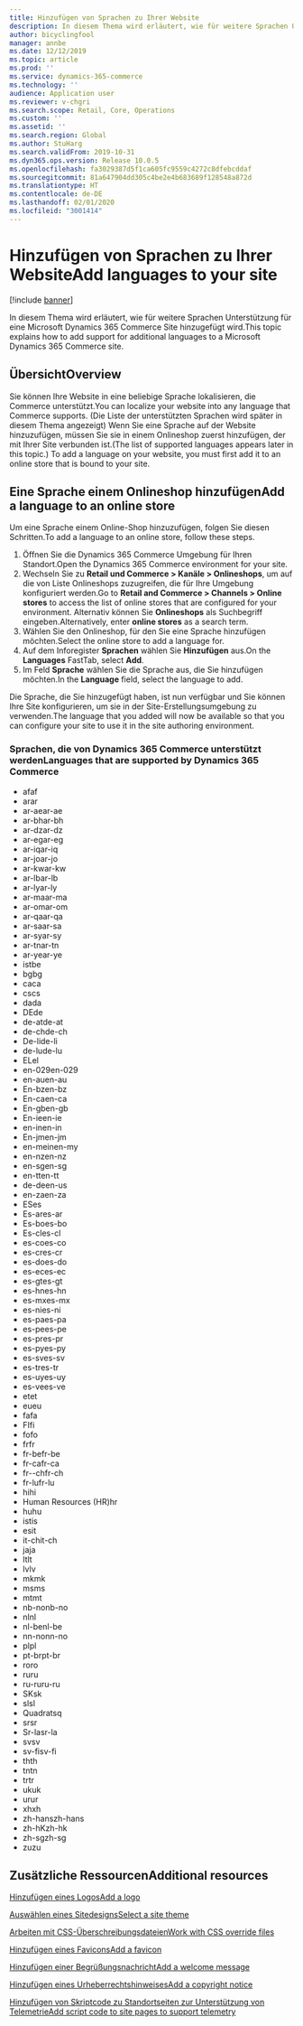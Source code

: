 ```yaml
---
title: Hinzufügen von Sprachen zu Ihrer Website
description: In diesem Thema wird erläutert, wie für weitere Sprachen Unterstützung für eine Microsoft Dynamics 365 Commerce Site hinzugefügt wird.
author: bicyclingfool
manager: annbe
ms.date: 12/12/2019
ms.topic: article
ms.prod: ''
ms.service: dynamics-365-commerce
ms.technology: ''
audience: Application user
ms.reviewer: v-chgri
ms.search.scope: Retail, Core, Operations
ms.custom: ''
ms.assetid: ''
ms.search.region: Global
ms.author: StuHarg
ms.search.validFrom: 2019-10-31
ms.dyn365.ops.version: Release 10.0.5
ms.openlocfilehash: fa3029387d5f1ca605fc9559c4272c8dfebcddaf
ms.sourcegitcommit: 81a647904dd305c4be2e4b683689f128548a872d
ms.translationtype: HT
ms.contentlocale: de-DE
ms.lasthandoff: 02/01/2020
ms.locfileid: "3001414"
---
```

# <a name="add-languages-to-your-site"></a><span data-ttu-id="bf656-103">Hinzufügen von Sprachen zu Ihrer Website</span><span class="sxs-lookup"><span data-stu-id="bf656-103">Add languages to your site</span></span>


[!include [banner](includes/banner.md)]

<span data-ttu-id="bf656-104">In diesem Thema wird erläutert, wie für weitere Sprachen Unterstützung für eine Microsoft Dynamics 365 Commerce Site hinzugefügt wird.</span><span class="sxs-lookup"><span data-stu-id="bf656-104">This topic explains how to add support for additional languages to a Microsoft Dynamics 365 Commerce site.</span></span>

## <a name="overview"></a><span data-ttu-id="bf656-105">Übersicht</span><span class="sxs-lookup"><span data-stu-id="bf656-105">Overview</span></span>

<span data-ttu-id="bf656-106">Sie können Ihre Website in eine beliebige Sprache lokalisieren, die Commerce unterstützt.</span><span class="sxs-lookup"><span data-stu-id="bf656-106">You can localize your website into any language that Commerce supports.</span></span> <span data-ttu-id="bf656-107">(Die Liste der unterstützten Sprachen wird später in diesem Thema angezeigt) Wenn Sie eine Sprache auf der Website hinzuzufügen, müssen Sie sie in einem Onlineshop zuerst hinzufügen, der mit Ihrer Site verbunden ist.</span><span class="sxs-lookup"><span data-stu-id="bf656-107">(The list of supported languages appears later in this topic.) To add a language on your website, you must first add it to an online store that is bound to your site.</span></span>

## <a name="add-a-language-to-an-online-store"></a><span data-ttu-id="bf656-108">Eine Sprache einem Onlineshop hinzufügen</span><span class="sxs-lookup"><span data-stu-id="bf656-108">Add a language to an online store</span></span>

<span data-ttu-id="bf656-109">Um eine Sprache einem Online-Shop hinzuzufügen, folgen Sie diesen Schritten.</span><span class="sxs-lookup"><span data-stu-id="bf656-109">To add a language to an online store, follow these steps.</span></span>

1. <span data-ttu-id="bf656-110">Öffnen Sie die Dynamics 365 Commerce Umgebung für Ihren Standort.</span><span class="sxs-lookup"><span data-stu-id="bf656-110">Open the Dynamics 365 Commerce environment for your site.</span></span>
1. <span data-ttu-id="bf656-111">Wechseln Sie zu **Retail und Commerce \> Kanäle \> Onlineshops**, um auf die von Liste Onlineshops zuzugreifen, die für Ihre Umgebung konfiguriert werden.</span><span class="sxs-lookup"><span data-stu-id="bf656-111">Go to **Retail and Commerce \> Channels \> Online stores** to access the list of online stores that are configured for your environment.</span></span> <span data-ttu-id="bf656-112">Alternativ können Sie **Onlineshops** als Suchbegriff eingeben.</span><span class="sxs-lookup"><span data-stu-id="bf656-112">Alternatively, enter **online stores** as a search term.</span></span>
1. <span data-ttu-id="bf656-113">Wählen Sie den Onlineshop, für den Sie eine Sprache  hinzufügen möchten.</span><span class="sxs-lookup"><span data-stu-id="bf656-113">Select the online store to add a language for.</span></span>
1. <span data-ttu-id="bf656-114">Auf dem Inforegister **Sprachen** wählen Sie **Hinzufügen** aus.</span><span class="sxs-lookup"><span data-stu-id="bf656-114">On the **Languages** FastTab, select **Add**.</span></span>
1. <span data-ttu-id="bf656-115">Im Feld **Sprache** wählen Sie die Sprache aus, die Sie hinzufügen möchten.</span><span class="sxs-lookup"><span data-stu-id="bf656-115">In the **Language** field, select the language to add.</span></span>

<span data-ttu-id="bf656-116">Die Sprache, die Sie hinzugefügt haben, ist nun verfügbar und Sie können Ihre Site konfigurieren, um sie in der Site-Erstellungsumgebung zu verwenden.</span><span class="sxs-lookup"><span data-stu-id="bf656-116">The language that you added will now be available so that you can configure your site to use it in the site authoring environment.</span></span>

### <a name="languages-that-are-supported-by-dynamics-365-commerce"></a><span data-ttu-id="bf656-117">Sprachen, die von Dynamics 365 Commerce unterstützt werden</span><span class="sxs-lookup"><span data-stu-id="bf656-117">Languages that are supported by Dynamics 365 Commerce</span></span>

- <span data-ttu-id="bf656-118">af</span><span class="sxs-lookup"><span data-stu-id="bf656-118">af</span></span>
- <span data-ttu-id="bf656-119">ar</span><span class="sxs-lookup"><span data-stu-id="bf656-119">ar</span></span>
- <span data-ttu-id="bf656-120">ar-ae</span><span class="sxs-lookup"><span data-stu-id="bf656-120">ar-ae</span></span>
- <span data-ttu-id="bf656-121">ar-bh</span><span class="sxs-lookup"><span data-stu-id="bf656-121">ar-bh</span></span>
- <span data-ttu-id="bf656-122">ar-dz</span><span class="sxs-lookup"><span data-stu-id="bf656-122">ar-dz</span></span>
- <span data-ttu-id="bf656-123">ar-eg</span><span class="sxs-lookup"><span data-stu-id="bf656-123">ar-eg</span></span>
- <span data-ttu-id="bf656-124">ar-iq</span><span class="sxs-lookup"><span data-stu-id="bf656-124">ar-iq</span></span>
- <span data-ttu-id="bf656-125">ar-jo</span><span class="sxs-lookup"><span data-stu-id="bf656-125">ar-jo</span></span>
- <span data-ttu-id="bf656-126">ar-kw</span><span class="sxs-lookup"><span data-stu-id="bf656-126">ar-kw</span></span>
- <span data-ttu-id="bf656-127">ar-lb</span><span class="sxs-lookup"><span data-stu-id="bf656-127">ar-lb</span></span>
- <span data-ttu-id="bf656-128">ar-ly</span><span class="sxs-lookup"><span data-stu-id="bf656-128">ar-ly</span></span>
- <span data-ttu-id="bf656-129">ar-ma</span><span class="sxs-lookup"><span data-stu-id="bf656-129">ar-ma</span></span>
- <span data-ttu-id="bf656-130">ar-om</span><span class="sxs-lookup"><span data-stu-id="bf656-130">ar-om</span></span>
- <span data-ttu-id="bf656-131">ar-qa</span><span class="sxs-lookup"><span data-stu-id="bf656-131">ar-qa</span></span>
- <span data-ttu-id="bf656-132">ar-sa</span><span class="sxs-lookup"><span data-stu-id="bf656-132">ar-sa</span></span>
- <span data-ttu-id="bf656-133">ar-sy</span><span class="sxs-lookup"><span data-stu-id="bf656-133">ar-sy</span></span>
- <span data-ttu-id="bf656-134">ar-tn</span><span class="sxs-lookup"><span data-stu-id="bf656-134">ar-tn</span></span>
- <span data-ttu-id="bf656-135">ar-ye</span><span class="sxs-lookup"><span data-stu-id="bf656-135">ar-ye</span></span>
- <span data-ttu-id="bf656-136">ist</span><span class="sxs-lookup"><span data-stu-id="bf656-136">be</span></span>
- <span data-ttu-id="bf656-137">bg</span><span class="sxs-lookup"><span data-stu-id="bf656-137">bg</span></span>
- <span data-ttu-id="bf656-138">ca</span><span class="sxs-lookup"><span data-stu-id="bf656-138">ca</span></span>
- <span data-ttu-id="bf656-139">cs</span><span class="sxs-lookup"><span data-stu-id="bf656-139">cs</span></span>
- <span data-ttu-id="bf656-140">da</span><span class="sxs-lookup"><span data-stu-id="bf656-140">da</span></span>
- <span data-ttu-id="bf656-141">DE</span><span class="sxs-lookup"><span data-stu-id="bf656-141">de</span></span>
- <span data-ttu-id="bf656-142">de-at</span><span class="sxs-lookup"><span data-stu-id="bf656-142">de-at</span></span>
- <span data-ttu-id="bf656-143">de-ch</span><span class="sxs-lookup"><span data-stu-id="bf656-143">de-ch</span></span>
- <span data-ttu-id="bf656-144">De-li</span><span class="sxs-lookup"><span data-stu-id="bf656-144">de-li</span></span>
- <span data-ttu-id="bf656-145">de-lu</span><span class="sxs-lookup"><span data-stu-id="bf656-145">de-lu</span></span>
- <span data-ttu-id="bf656-146">EL</span><span class="sxs-lookup"><span data-stu-id="bf656-146">el</span></span>
- <span data-ttu-id="bf656-147">en-029</span><span class="sxs-lookup"><span data-stu-id="bf656-147">en-029</span></span>
- <span data-ttu-id="bf656-148">en-au</span><span class="sxs-lookup"><span data-stu-id="bf656-148">en-au</span></span>
- <span data-ttu-id="bf656-149">En-bz</span><span class="sxs-lookup"><span data-stu-id="bf656-149">en-bz</span></span>
- <span data-ttu-id="bf656-150">En-ca</span><span class="sxs-lookup"><span data-stu-id="bf656-150">en-ca</span></span>
- <span data-ttu-id="bf656-151">En-gb</span><span class="sxs-lookup"><span data-stu-id="bf656-151">en-gb</span></span>
- <span data-ttu-id="bf656-152">En-ie</span><span class="sxs-lookup"><span data-stu-id="bf656-152">en-ie</span></span>
- <span data-ttu-id="bf656-153">en-in</span><span class="sxs-lookup"><span data-stu-id="bf656-153">en-in</span></span>
- <span data-ttu-id="bf656-154">En-jm</span><span class="sxs-lookup"><span data-stu-id="bf656-154">en-jm</span></span>
- <span data-ttu-id="bf656-155">en-mein</span><span class="sxs-lookup"><span data-stu-id="bf656-155">en-my</span></span>
- <span data-ttu-id="bf656-156">en-nz</span><span class="sxs-lookup"><span data-stu-id="bf656-156">en-nz</span></span>
- <span data-ttu-id="bf656-157">en-sg</span><span class="sxs-lookup"><span data-stu-id="bf656-157">en-sg</span></span>
- <span data-ttu-id="bf656-158">en-tt</span><span class="sxs-lookup"><span data-stu-id="bf656-158">en-tt</span></span>
- <span data-ttu-id="bf656-159">de-de</span><span class="sxs-lookup"><span data-stu-id="bf656-159">en-us</span></span>
- <span data-ttu-id="bf656-160">en-za</span><span class="sxs-lookup"><span data-stu-id="bf656-160">en-za</span></span>
- <span data-ttu-id="bf656-161">ES</span><span class="sxs-lookup"><span data-stu-id="bf656-161">es</span></span>
- <span data-ttu-id="bf656-162">Es-ar</span><span class="sxs-lookup"><span data-stu-id="bf656-162">es-ar</span></span>
- <span data-ttu-id="bf656-163">Es-bo</span><span class="sxs-lookup"><span data-stu-id="bf656-163">es-bo</span></span>
- <span data-ttu-id="bf656-164">Es-cl</span><span class="sxs-lookup"><span data-stu-id="bf656-164">es-cl</span></span>
- <span data-ttu-id="bf656-165">es-co</span><span class="sxs-lookup"><span data-stu-id="bf656-165">es-co</span></span>
- <span data-ttu-id="bf656-166">es-cr</span><span class="sxs-lookup"><span data-stu-id="bf656-166">es-cr</span></span>
- <span data-ttu-id="bf656-167">es-do</span><span class="sxs-lookup"><span data-stu-id="bf656-167">es-do</span></span>
- <span data-ttu-id="bf656-168">es-ec</span><span class="sxs-lookup"><span data-stu-id="bf656-168">es-ec</span></span>
- <span data-ttu-id="bf656-169">es-gt</span><span class="sxs-lookup"><span data-stu-id="bf656-169">es-gt</span></span>
- <span data-ttu-id="bf656-170">es-hn</span><span class="sxs-lookup"><span data-stu-id="bf656-170">es-hn</span></span>
- <span data-ttu-id="bf656-171">es-mx</span><span class="sxs-lookup"><span data-stu-id="bf656-171">es-mx</span></span>
- <span data-ttu-id="bf656-172">es-ni</span><span class="sxs-lookup"><span data-stu-id="bf656-172">es-ni</span></span>
- <span data-ttu-id="bf656-173">es-pa</span><span class="sxs-lookup"><span data-stu-id="bf656-173">es-pa</span></span>
- <span data-ttu-id="bf656-174">es-pe</span><span class="sxs-lookup"><span data-stu-id="bf656-174">es-pe</span></span>
- <span data-ttu-id="bf656-175">es-pr</span><span class="sxs-lookup"><span data-stu-id="bf656-175">es-pr</span></span>
- <span data-ttu-id="bf656-176">es-py</span><span class="sxs-lookup"><span data-stu-id="bf656-176">es-py</span></span>
- <span data-ttu-id="bf656-177">es-sv</span><span class="sxs-lookup"><span data-stu-id="bf656-177">es-sv</span></span>
- <span data-ttu-id="bf656-178">es-tr</span><span class="sxs-lookup"><span data-stu-id="bf656-178">es-tr</span></span>
- <span data-ttu-id="bf656-179">es-uy</span><span class="sxs-lookup"><span data-stu-id="bf656-179">es-uy</span></span>
- <span data-ttu-id="bf656-180">es-ve</span><span class="sxs-lookup"><span data-stu-id="bf656-180">es-ve</span></span>
- <span data-ttu-id="bf656-181">et</span><span class="sxs-lookup"><span data-stu-id="bf656-181">et</span></span>
- <span data-ttu-id="bf656-182">eu</span><span class="sxs-lookup"><span data-stu-id="bf656-182">eu</span></span>
- <span data-ttu-id="bf656-183">fa</span><span class="sxs-lookup"><span data-stu-id="bf656-183">fa</span></span>
- <span data-ttu-id="bf656-184">FI</span><span class="sxs-lookup"><span data-stu-id="bf656-184">fi</span></span>
- <span data-ttu-id="bf656-185">fo</span><span class="sxs-lookup"><span data-stu-id="bf656-185">fo</span></span>
- <span data-ttu-id="bf656-186">fr</span><span class="sxs-lookup"><span data-stu-id="bf656-186">fr</span></span>
- <span data-ttu-id="bf656-187">fr-be</span><span class="sxs-lookup"><span data-stu-id="bf656-187">fr-be</span></span>
- <span data-ttu-id="bf656-188">fr-ca</span><span class="sxs-lookup"><span data-stu-id="bf656-188">fr-ca</span></span>
- <span data-ttu-id="bf656-189">fr--ch</span><span class="sxs-lookup"><span data-stu-id="bf656-189">fr-ch</span></span>
- <span data-ttu-id="bf656-190">fr-lu</span><span class="sxs-lookup"><span data-stu-id="bf656-190">fr-lu</span></span>
- <span data-ttu-id="bf656-191">hi</span><span class="sxs-lookup"><span data-stu-id="bf656-191">hi</span></span>
- <span data-ttu-id="bf656-192">Human Resources (HR)</span><span class="sxs-lookup"><span data-stu-id="bf656-192">hr</span></span>
- <span data-ttu-id="bf656-193">hu</span><span class="sxs-lookup"><span data-stu-id="bf656-193">hu</span></span>
- <span data-ttu-id="bf656-194">ist</span><span class="sxs-lookup"><span data-stu-id="bf656-194">is</span></span>
- <span data-ttu-id="bf656-195">es</span><span class="sxs-lookup"><span data-stu-id="bf656-195">it</span></span>
- <span data-ttu-id="bf656-196">it-ch</span><span class="sxs-lookup"><span data-stu-id="bf656-196">it-ch</span></span>
- <span data-ttu-id="bf656-197">ja</span><span class="sxs-lookup"><span data-stu-id="bf656-197">ja</span></span>
- <span data-ttu-id="bf656-198">lt</span><span class="sxs-lookup"><span data-stu-id="bf656-198">lt</span></span>
- <span data-ttu-id="bf656-199">lv</span><span class="sxs-lookup"><span data-stu-id="bf656-199">lv</span></span>
- <span data-ttu-id="bf656-200">mk</span><span class="sxs-lookup"><span data-stu-id="bf656-200">mk</span></span>
- <span data-ttu-id="bf656-201">ms</span><span class="sxs-lookup"><span data-stu-id="bf656-201">ms</span></span>
- <span data-ttu-id="bf656-202">mt</span><span class="sxs-lookup"><span data-stu-id="bf656-202">mt</span></span>
- <span data-ttu-id="bf656-203">nb-no</span><span class="sxs-lookup"><span data-stu-id="bf656-203">nb-no</span></span>
- <span data-ttu-id="bf656-204">nl</span><span class="sxs-lookup"><span data-stu-id="bf656-204">nl</span></span>
- <span data-ttu-id="bf656-205">nl-be</span><span class="sxs-lookup"><span data-stu-id="bf656-205">nl-be</span></span>
- <span data-ttu-id="bf656-206">nn-no</span><span class="sxs-lookup"><span data-stu-id="bf656-206">nn-no</span></span>
- <span data-ttu-id="bf656-207">pl</span><span class="sxs-lookup"><span data-stu-id="bf656-207">pl</span></span>
- <span data-ttu-id="bf656-208">pt-br</span><span class="sxs-lookup"><span data-stu-id="bf656-208">pt-br</span></span>
- <span data-ttu-id="bf656-209">ro</span><span class="sxs-lookup"><span data-stu-id="bf656-209">ro</span></span>
- <span data-ttu-id="bf656-210">ru</span><span class="sxs-lookup"><span data-stu-id="bf656-210">ru</span></span>
- <span data-ttu-id="bf656-211">ru-ru</span><span class="sxs-lookup"><span data-stu-id="bf656-211">ru-ru</span></span>
- <span data-ttu-id="bf656-212">SK</span><span class="sxs-lookup"><span data-stu-id="bf656-212">sk</span></span>
- <span data-ttu-id="bf656-213">sl</span><span class="sxs-lookup"><span data-stu-id="bf656-213">sl</span></span>
- <span data-ttu-id="bf656-214">Quadrat</span><span class="sxs-lookup"><span data-stu-id="bf656-214">sq</span></span>
- <span data-ttu-id="bf656-215">sr</span><span class="sxs-lookup"><span data-stu-id="bf656-215">sr</span></span>
- <span data-ttu-id="bf656-216">Sr-la</span><span class="sxs-lookup"><span data-stu-id="bf656-216">sr-la</span></span>
- <span data-ttu-id="bf656-217">sv</span><span class="sxs-lookup"><span data-stu-id="bf656-217">sv</span></span>
- <span data-ttu-id="bf656-218">sv-fi</span><span class="sxs-lookup"><span data-stu-id="bf656-218">sv-fi</span></span>
- <span data-ttu-id="bf656-219">th</span><span class="sxs-lookup"><span data-stu-id="bf656-219">th</span></span>
- <span data-ttu-id="bf656-220">tn</span><span class="sxs-lookup"><span data-stu-id="bf656-220">tn</span></span>
- <span data-ttu-id="bf656-221">tr</span><span class="sxs-lookup"><span data-stu-id="bf656-221">tr</span></span>
- <span data-ttu-id="bf656-222">uk</span><span class="sxs-lookup"><span data-stu-id="bf656-222">uk</span></span>
- <span data-ttu-id="bf656-223">ur</span><span class="sxs-lookup"><span data-stu-id="bf656-223">ur</span></span>
- <span data-ttu-id="bf656-224">xh</span><span class="sxs-lookup"><span data-stu-id="bf656-224">xh</span></span>
- <span data-ttu-id="bf656-225">zh-hans</span><span class="sxs-lookup"><span data-stu-id="bf656-225">zh-hans</span></span>
- <span data-ttu-id="bf656-226">zh-hK</span><span class="sxs-lookup"><span data-stu-id="bf656-226">zh-hk</span></span>
- <span data-ttu-id="bf656-227">zh-sg</span><span class="sxs-lookup"><span data-stu-id="bf656-227">zh-sg</span></span>
- <span data-ttu-id="bf656-228">zu</span><span class="sxs-lookup"><span data-stu-id="bf656-228">zu</span></span>

## <a name="additional-resources"></a><span data-ttu-id="bf656-229">Zusätzliche Ressourcen</span><span class="sxs-lookup"><span data-stu-id="bf656-229">Additional resources</span></span>

[<span data-ttu-id="bf656-230">Hinzufügen eines Logos</span><span class="sxs-lookup"><span data-stu-id="bf656-230">Add a logo</span></span>](add-logo.md)

[<span data-ttu-id="bf656-231">Auswählen eines Sitedesigns</span><span class="sxs-lookup"><span data-stu-id="bf656-231">Select a site theme</span></span>](select-site-theme.md)

[<span data-ttu-id="bf656-232">Arbeiten mit CSS-Überschreibungsdateien</span><span class="sxs-lookup"><span data-stu-id="bf656-232">Work with CSS override files</span></span>](css-override-files.md)

[<span data-ttu-id="bf656-233">Hinzufügen eines Favicons</span><span class="sxs-lookup"><span data-stu-id="bf656-233">Add a favicon</span></span>](add-favicon.md)

[<span data-ttu-id="bf656-234">Hinzufügen einer Begrüßungsnachricht</span><span class="sxs-lookup"><span data-stu-id="bf656-234">Add a welcome message</span></span>](add-welcome-message.md)

[<span data-ttu-id="bf656-235">Hinzufügen eines Urheberrechtshinweises</span><span class="sxs-lookup"><span data-stu-id="bf656-235">Add a copyright notice</span></span>](add-copyright-notice.md)

[<span data-ttu-id="bf656-236">Hinzufügen von Skriptcode zu Standortseiten zur Unterstützung von Telemetrie</span><span class="sxs-lookup"><span data-stu-id="bf656-236">Add script code to site pages to support telemetry</span></span>](add-telemetry.md)
